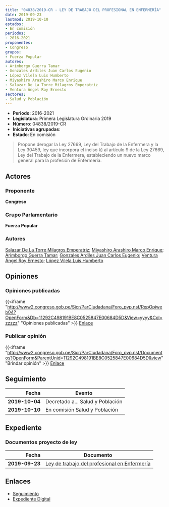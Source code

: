 ```yaml
---
title: "04838/2019-CR - LEY DE TRABAJO DEL PROFESIONAL EN ENFERMERÍA"
date: 2019-09-23
lastmod: 2019-10-10
estados:
- En comisión
periodos:
- 2016-2021
proponentes:
- Congreso
grupos:
- Fuerza Popular
autores:
- Arimborgo Guerra Tamar
- Gonzales Ardiles Juan Carlos Eugenio
- López Vilela Luis Humberto
- Miyashiro Arashiro Marco Enrique
- Salazar De La Torre Milagros Emperatriz
- Ventura Ángel Roy Ernesto
sectores:
- Salud y Población
---
```

- **Periodo**: 2016-2021
- **Legislatura**: Primera Legislatura Ordinaria 2019
- **Número**: 04838/2019-CR
- **Iniciativas agrupadas**: 
- **Estado**: En comisión

> Propone derogar la Ley 27669, Ley del Trabajo de la Enfermera y la Ley 30459, ley que incorpora el inciso k) al artículo 9 de la Ley 27669, Ley del Trabajo de la Enfermera, estableciendo un nuevo marco general para la profesión de Enfermería.


## Actores

### Proponente

**Congreso**

### Grupo Parlamentario

**Fuerza Popular**

### Autores

[Salazar De La Torre Milagros Emperatriz](mailto:mailto:msalazard@congreso.gob.pe); [Miyashiro Arashiro Marco Enrique](mailto:mailto:mmiyashiro@congreso.gob.pe); [Arimborgo Guerra Tamar](mailto:mailto:tarimborgo@congreso.gob.pe); [Gonzales Ardiles Juan Carlos Eugenio](mailto:mailto:jgonzalesa@congreso.gob.pe); [Ventura Ángel Roy Ernesto](mailto:mailto:rventura@congreso.gob.pe); [López Vilela Luis Humberto](mailto:mailto:llopezv@congreso.gob.pe)

## Opiniones

### Opiniones publicadas

{{<iframe "http://www2.congreso.gob.pe/Sicr/ParCiudadana/Foro_pvp.nsf/RepOpiweb04?OpenForm&Db=11292C498191BE8C0525847E00684D5D&View=yyyy&Col=zzzzz" "Opiniones publicadas" >}}
[Enlace](http://www2.congreso.gob.pe/Sicr/ParCiudadana/Foro_pvp.nsf/RepOpiweb04?OpenForm&Db=11292C498191BE8C0525847E00684D5D&View=yyyy&Col=zzzzz)

### Publicar opinión

{{<iframe "http://www2.congreso.gob.pe/Sicr/ParCiudadana/Foro_pvp.nsf/Documentos?OpenForm&ParentUnid=11292C498191BE8C0525847E00684D5D&view" "Brindar opinión" >}}
[Enlace](http://www2.congreso.gob.pe/Sicr/ParCiudadana/Foro_pvp.nsf/Documentos?OpenForm&ParentUnid=11292C498191BE8C0525847E00684D5D&view)


## Seguimiento

| Fecha | Evento |
|------:|--------|
| **2019-10-04** | Decretado a... Salud y Población |
| **2019-10-10** | En comisión Salud y Población |

## Expediente

### Documentos proyecto de ley

| Fecha | Documento |
|------:|-----------|
| **2019-09-23** | [Ley de trabajo del profesional en Enfermería](http://www.leyes.congreso.gob.pe/Documentos/2016_2021/Proyectos_de_Ley_y_de_Resoluciones_Legislativas/PL04838_20190923.pdf) |

## Enlaces

- [Seguimiento](http://www2.congreso.gob.pe/Sicr/TraDocEstProc/CLProLey2016.nsf/f7fff46988ca05b1052578e100829cc7/dbb6267d3747c9240525847e0061dc56?OpenDocument)
- [Expediente Digital](http://www2.congreso.gob.pe/Sicr/TraDocEstProc/Expvirt_2011.nsf/visbusqptramdoc1621/04838?opendocument)


